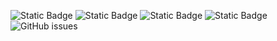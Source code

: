 ![Static Badge](https://img.shields.io/badge/blacklists-60-000000) ![Static Badge](https://img.shields.io/badge/blacklisted-3096454-cc0000) ![Static Badge](https://img.shields.io/badge/whitelisted-2244-00CC00) ![Static Badge](https://img.shields.io/badge/streaming_blacklist-28107-000000) ![GitHub issues](https://img.shields.io/github/issues/fabriziosalmi/blacklists)
